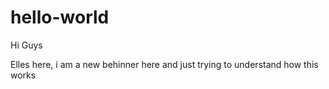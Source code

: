 # hello-world

Hi Guys

Elles here, i am a new behinner here and just trying to understand how this works
